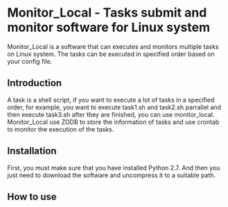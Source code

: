 # Monitor_Local - Tasks submit and monitor software for Linux system
Monitor_Local is a software that can executes and monitors multiple tasks on Linux system. The tasks can be executed in specified order based on your config file.

## Introduction
A task is a shell script, if you want to execute a lot of tasks in a specified order, for example, you want to execute task1.sh and task2.sh parrallel and then execute task3.sh after they are finished, you can use monitor_local.  
Monitor_Local use ZODB to store the information of tasks and use crontab to monitor the execution of the tasks.

## Installation
First, you must make sure that you have installed Python 2.7. And then you just need to download the software and uncompress it to a suitable path.

## How to use
